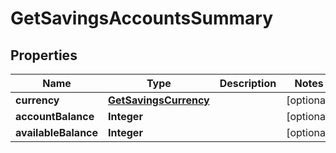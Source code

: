 

# GetSavingsAccountsSummary

## Properties

Name | Type | Description | Notes
------------ | ------------- | ------------- | -------------
**currency** | [**GetSavingsCurrency**](GetSavingsCurrency.md) |  |  [optional]
**accountBalance** | **Integer** |  |  [optional]
**availableBalance** | **Integer** |  |  [optional]



